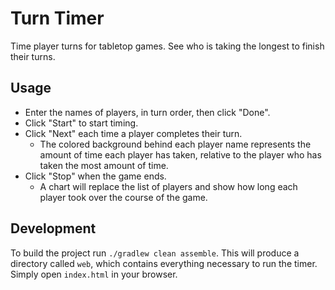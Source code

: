 # Turn Timer
Time player turns for tabletop games. See who is taking the longest to finish their turns.

## Usage
* Enter the names of players, in turn order, then click "Done".
* Click "Start" to start timing.
* Click "Next" each time a player completes their turn.
  * The colored background behind each player name represents the amount of time each player has
    taken, relative to the player who has taken the most amount of time.
* Click "Stop" when the game ends.
  * A chart will replace the list of players and show how long each player took over the course of
    the game.

## Development
To build the project run `./gradlew clean assemble`. This will produce a directory called `web`,
which contains everything necessary to run the timer. Simply open `index.html` in your browser.
